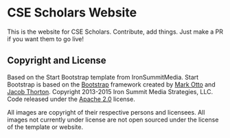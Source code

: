 # CSE Scholars Website
This is the website for CSE Scholars. Contribute, add things. Just make a PR if you want them to go live!

## Copyright and License
Based on the Start Bootstrap template from IronSummitMedia.
Start Bootstrap is based on the [Bootstrap](http://getbootstrap.com/) framework created by [Mark Otto](https://twitter.com/mdo) and [Jacob Thorton](https://twitter.com/fat).
Copyright 2013-2015 Iron Summit Media Strategies, LLC. Code released under the [Apache 2.0](https://github.com/IronSummitMedia/startbootstrap-creative/blob/gh-pages/LICENSE) license.

All images are copyright of their respective persons and licensees. All images not currently under license are not open sourced under the license of the template or website.
